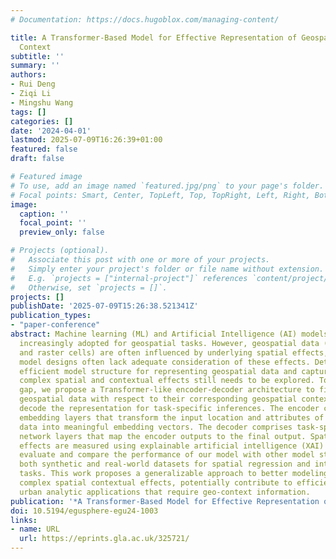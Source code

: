 ```yaml
---
# Documentation: https://docs.hugoblox.com/managing-content/

title: A Transformer-Based Model for Effective Representation of Geospatial Data and
  Context
subtitle: ''
summary: ''
authors:
- Rui Deng
- Ziqi Li
- Mingshu Wang
tags: []
categories: []
date: '2024-04-01'
lastmod: 2025-07-09T16:26:39+01:00
featured: false
draft: false

# Featured image
# To use, add an image named `featured.jpg/png` to your page's folder.
# Focal points: Smart, Center, TopLeft, Top, TopRight, Left, Right, BottomLeft, Bottom, BottomRight.
image:
  caption: ''
  focal_point: ''
  preview_only: false

# Projects (optional).
#   Associate this post with one or more of your projects.
#   Simply enter your project's folder or file name without extension.
#   E.g. `projects = ["internal-project"]` references `content/project/deep-learning/index.md`.
#   Otherwise, set `projects = []`.
projects: []
publishDate: '2025-07-09T15:26:38.521341Z'
publication_types:
- "paper-conference"
abstract: Machine learning (ML) and Artificial Intelligence (AI) models have been
  increasingly adopted for geospatial tasks. However, geospatial data (such as points
  and raster cells) are often influenced by underlying spatial effects, and current
  model designs often lack adequate consideration of these effects. Determining the
  efficient model structure for representing geospatial data and capturing the underlying
  complex spatial and contextual effects still needs to be explored. To address this
  gap, we propose a Transformer-like encoder-decoder architecture to first represent
  geospatial data with respect to their corresponding geospatial context, and then
  decode the representation for task-specific inferences. The encoder consists of
  embedding layers that transform the input location and attributes of geospatial
  data into meaningful embedding vectors. The decoder comprises task-specific neural
  network layers that map the encoder outputs to the final output. Spatial contextual
  effects are measured using explainable artificial intelligence (XAI) methods. We
  evaluate and compare the performance of our model with other model structures on
  both synthetic and real-world datasets for spatial regression and interpolation
  tasks. This work proposes a generalizable approach to better modeling and measuring
  complex spatial contextual effects, potentially contribute to efficient and reliable
  urban analytic applications that require geo-context information.
publication: '*A Transformer-Based Model for Effective Representation of Geospatial Data and Context*, In EGUsphere, EGU General Assembly 2024 (p. 1003). Copernicus Meetings. https://doi.org/10.5194/egusphere-egu24-1003'
doi: 10.5194/egusphere-egu24-1003
links:
- name: URL
  url: https://eprints.gla.ac.uk/325721/
---
```


